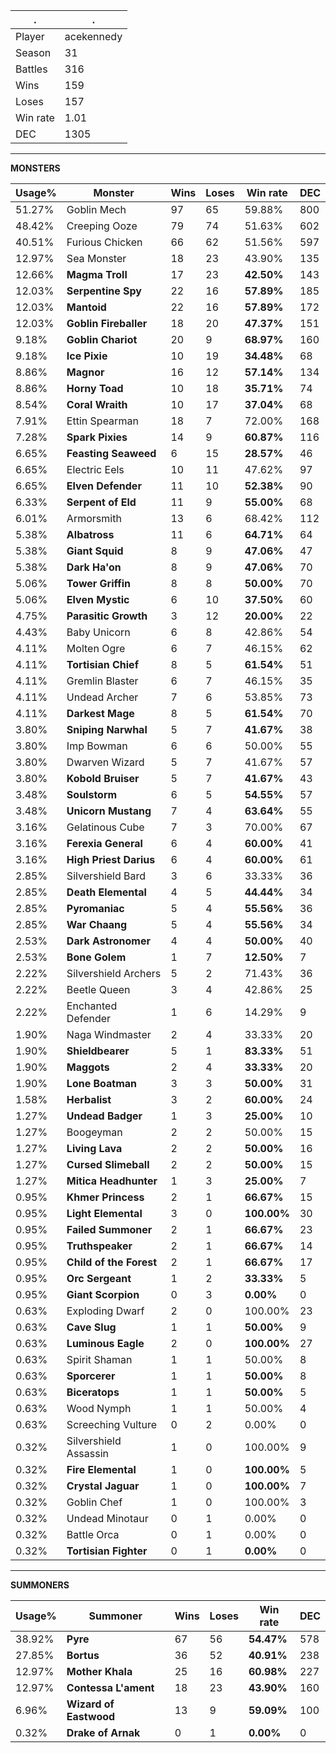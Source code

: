.|.
|-|-
Player|acekennedy
Season|31
Battles|316
Wins|159
Loses|157
Win rate|1.01
DEC|1305

---
**MONSTERS**

Usage%|Monster|Wins|Loses|Win rate|DEC|
-|-|-|-|-|-|
51.27%|Goblin Mech|97|65|59.88%|800|
48.42%|Creeping Ooze|79|74|51.63%|602|
40.51%|Furious Chicken|66|62|51.56%|597|
12.97%|Sea Monster|18|23|43.90%|135|
12.66%|**Magma Troll**|17|23|**42.50%**|143|
12.03%|**Serpentine Spy**|22|16|**57.89%**|185|
12.03%|**Mantoid**|22|16|**57.89%**|172|
12.03%|**Goblin Fireballer**|18|20|**47.37%**|151|
9.18%|**Goblin Chariot**|20|9|**68.97%**|160|
9.18%|**Ice Pixie**|10|19|**34.48%**|68|
8.86%|**Magnor**|16|12|**57.14%**|134|
8.86%|**Horny Toad**|10|18|**35.71%**|74|
8.54%|**Coral Wraith**|10|17|**37.04%**|68|
7.91%|Ettin Spearman|18|7|72.00%|168|
7.28%|**Spark Pixies**|14|9|**60.87%**|116|
6.65%|**Feasting Seaweed**|6|15|**28.57%**|46|
6.65%|Electric Eels|10|11|47.62%|97|
6.65%|**Elven Defender**|11|10|**52.38%**|90|
6.33%|**Serpent of Eld**|11|9|**55.00%**|68|
6.01%|Armorsmith|13|6|68.42%|112|
5.38%|**Albatross**|11|6|**64.71%**|64|
5.38%|**Giant Squid**|8|9|**47.06%**|47|
5.38%|**Dark Ha'on**|8|9|**47.06%**|70|
5.06%|**Tower Griffin**|8|8|**50.00%**|70|
5.06%|**Elven Mystic**|6|10|**37.50%**|60|
4.75%|**Parasitic Growth**|3|12|**20.00%**|22|
4.43%|Baby Unicorn|6|8|42.86%|54|
4.11%|Molten Ogre|6|7|46.15%|62|
4.11%|**Tortisian Chief**|8|5|**61.54%**|51|
4.11%|Gremlin Blaster|6|7|46.15%|35|
4.11%|Undead Archer|7|6|53.85%|73|
4.11%|**Darkest Mage**|8|5|**61.54%**|70|
3.80%|**Sniping Narwhal**|5|7|**41.67%**|38|
3.80%|Imp Bowman|6|6|50.00%|55|
3.80%|Dwarven Wizard|5|7|41.67%|57|
3.80%|**Kobold Bruiser**|5|7|**41.67%**|43|
3.48%|**Soulstorm**|6|5|**54.55%**|57|
3.48%|**Unicorn Mustang**|7|4|**63.64%**|55|
3.16%|Gelatinous Cube|7|3|70.00%|67|
3.16%|**Ferexia General**|6|4|**60.00%**|41|
3.16%|**High Priest Darius**|6|4|**60.00%**|61|
2.85%|Silvershield Bard|3|6|33.33%|36|
2.85%|**Death Elemental**|4|5|**44.44%**|34|
2.85%|**Pyromaniac**|5|4|**55.56%**|36|
2.85%|**War Chaang**|5|4|**55.56%**|34|
2.53%|**Dark Astronomer**|4|4|**50.00%**|40|
2.53%|**Bone Golem**|1|7|**12.50%**|7|
2.22%|Silvershield Archers|5|2|71.43%|36|
2.22%|Beetle Queen|3|4|42.86%|25|
2.22%|Enchanted Defender|1|6|14.29%|9|
1.90%|Naga Windmaster|2|4|33.33%|20|
1.90%|**Shieldbearer**|5|1|**83.33%**|51|
1.90%|**Maggots**|2|4|**33.33%**|20|
1.90%|**Lone Boatman**|3|3|**50.00%**|31|
1.58%|**Herbalist**|3|2|**60.00%**|24|
1.27%|**Undead Badger**|1|3|**25.00%**|10|
1.27%|Boogeyman|2|2|50.00%|15|
1.27%|**Living Lava**|2|2|**50.00%**|16|
1.27%|**Cursed Slimeball**|2|2|**50.00%**|15|
1.27%|**Mitica Headhunter**|1|3|**25.00%**|7|
0.95%|**Khmer Princess**|2|1|**66.67%**|15|
0.95%|**Light Elemental**|3|0|**100.00%**|30|
0.95%|**Failed Summoner**|2|1|**66.67%**|23|
0.95%|**Truthspeaker**|2|1|**66.67%**|14|
0.95%|**Child of the Forest**|2|1|**66.67%**|17|
0.95%|**Orc Sergeant**|1|2|**33.33%**|5|
0.95%|**Giant Scorpion**|0|3|**0.00%**|0|
0.63%|Exploding Dwarf|2|0|100.00%|23|
0.63%|**Cave Slug**|1|1|**50.00%**|9|
0.63%|**Luminous Eagle**|2|0|**100.00%**|27|
0.63%|Spirit Shaman|1|1|50.00%|8|
0.63%|**Sporcerer**|1|1|**50.00%**|8|
0.63%|**Biceratops**|1|1|**50.00%**|5|
0.63%|Wood Nymph|1|1|50.00%|4|
0.63%|Screeching Vulture|0|2|0.00%|0|
0.32%|Silvershield Assassin|1|0|100.00%|9|
0.32%|**Fire Elemental**|1|0|**100.00%**|5|
0.32%|**Crystal Jaguar**|1|0|**100.00%**|7|
0.32%|Goblin Chef|1|0|100.00%|3|
0.32%|Undead Minotaur|0|1|0.00%|0|
0.32%|Battle Orca|0|1|0.00%|0|
0.32%|**Tortisian Fighter**|0|1|**0.00%**|0|

---
**SUMMONERS**

Usage%|Summoner|Wins|Loses|Win rate|DEC|
-|-|-|-|-|-|
38.92%|**Pyre**|67|56|**54.47%**|578|
27.85%|**Bortus**|36|52|**40.91%**|238|
12.97%|**Mother Khala**|25|16|**60.98%**|227|
12.97%|**Contessa L'ament**|18|23|**43.90%**|160|
6.96%|**Wizard of Eastwood**|13|9|**59.09%**|100|
0.32%|**Drake of Arnak**|0|1|**0.00%**|0|
